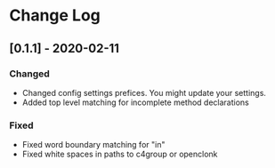 # Change Log

## [0.1.1] - 2020-02-11
### Changed
- Changed config settings prefices. You might update your settings.
- Added top level matching for incomplete method declarations

### Fixed
- Fixed word boundary matching for "in"
- Fixed white spaces in paths to c4group or openclonk